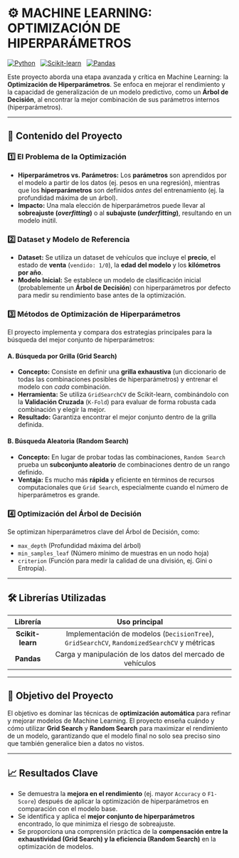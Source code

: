 # ⚙️ MACHINE LEARNING: OPTIMIZACIÓN DE HIPERPARÁMETROS

[![Python](https://img.shields.io/badge/Python-3670A0?style=flat&logo=python&logoColor=ffdd54)](https://www.python.org/)  
[![Scikit-learn](https://img.shields.io/badge/Scikit--learn-F7931E?style=flat&logo=scikit-learn&logoColor=white)](https://scikit-learn.org/)  
[![Pandas](https://img.shields.io/badge/Pandas-150458?style=flat&logo=pandas&logoColor=white)](https://pandas.pydata.org/)

Este proyecto aborda una etapa avanzada y crítica en Machine Learning: la **Optimización de Hiperparámetros**. Se enfoca en mejorar el rendimiento y la capacidad de generalización de un modelo predictivo, como un **Árbol de Decisión**, al encontrar la mejor combinación de sus parámetros internos (hiperparámetros).

---

## 🧠 Contenido del Proyecto

### 1️⃣ El Problema de la Optimización
- **Hiperparámetros vs. Parámetros:** Los **parámetros** son aprendidos por el modelo a partir de los datos (ej. pesos en una regresión), mientras que los **hiperparámetros** son definidos *antes* del entrenamiento (ej. la profundidad máxima de un árbol).
- **Impacto:** Una mala elección de hiperparámetros puede llevar al **sobreajuste (*overfitting*)** o al **subajuste (*underfitting*)**, resultando en un modelo inútil.

### 2️⃣ Dataset y Modelo de Referencia
- **Dataset:** Se utiliza un dataset de vehículos que incluye el **precio**, el estado de **venta** (`vendido: 1/0`), la **edad del modelo** y los **kilómetros por año**.
- **Modelo Inicial:** Se establece un modelo de clasificación inicial (probablemente un **Árbol de Decisión**) con hiperparámetros por defecto para medir su rendimiento base antes de la optimización.

### 3️⃣ Métodos de Optimización de Hiperparámetros
El proyecto implementa y compara dos estrategias principales para la búsqueda del mejor conjunto de hiperparámetros:

#### A. Búsqueda por Grilla (Grid Search)
- **Concepto:** Consiste en definir una **grilla exhaustiva** (un diccionario de todas las combinaciones posibles de hiperparámetros) y entrenar el modelo con *cada* combinación.
- **Herramienta:** Se utiliza `GridSearchCV` de Scikit-learn, combinándolo con la **Validación Cruzada** (`K-Fold`) para evaluar de forma robusta cada combinación y elegir la mejor.
- **Resultado:** Garantiza encontrar el mejor conjunto dentro de la grilla definida.

#### B. Búsqueda Aleatoria (Random Search)
- **Concepto:** En lugar de probar todas las combinaciones, `Random Search` prueba un **subconjunto aleatorio** de combinaciones dentro de un rango definido.
- **Ventaja:** Es mucho más **rápida** y eficiente en términos de recursos computacionales que `Grid Search`, especialmente cuando el número de hiperparámetros es grande.

### 4️⃣ Optimización del Árbol de Decisión
Se optimizan hiperparámetros clave del Árbol de Decisión, como:
- `max_depth` (Profundidad máxima del árbol)
- `min_samples_leaf` (Número mínimo de muestras en un nodo hoja)
- `criterion` (Función para medir la calidad de una división, ej. Gini o Entropía).

---

## 🛠️ Librerías Utilizadas

| Librería | Uso principal |
|:---:|:---:|
| **Scikit-learn** | Implementación de modelos (`DecisionTree`), `GridSearchCV`, `RandomizedSearchCV` y métricas|
| **Pandas** | Carga y manipulación de los datos del mercado de vehículos |

---

## 🎯 Objetivo del Proyecto
El objetivo es dominar las técnicas de **optimización automática** para refinar y mejorar modelos de Machine Learning. El proyecto enseña cuándo y cómo utilizar **Grid Search** y **Random Search** para maximizar el rendimiento de un modelo, garantizando que el modelo final no solo sea preciso sino que también generalice bien a datos no vistos.

---

## 📈 Resultados Clave
- Se demuestra la **mejora en el rendimiento** (ej. mayor `Accuracy` o `F1-Score`) después de aplicar la optimización de hiperparámetros en comparación con el modelo base.
- Se identifica y aplica el **mejor conjunto de hiperparámetros** encontrado, lo que minimiza el riesgo de sobreajuste.
- Se proporciona una comprensión práctica de la **compensación entre la exhaustividad (Grid Search) y la eficiencia (Random Search)** en la optimización de modelos.

